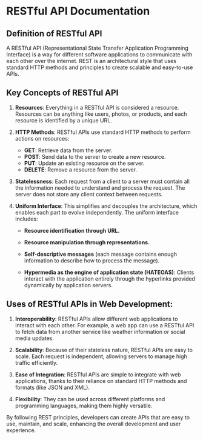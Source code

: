 # RESTful API Documentation

## Definition of RESTful API
A RESTful API (Representational State Transfer Application Programming Interface) is a way for different software applications to communicate with each other over the internet. REST is an architectural style that uses standard HTTP methods and principles to create scalable and easy-to-use APIs.

## Key Concepts of RESTful API
1. **Resources**: Everything in a RESTful API is considered a resource. Resources can be anything like users, photos, or products, and each resource is identified by a unique URL.

2. **HTTP Methods**: RESTful APIs use standard HTTP methods to perform actions on resources:

    - **GET**: Retrieve data from the server.
    - **POST**: Send data to the server to create a new resource.
    - **PUT**: Update an existing resource on the server.
    - **DELETE**: Remove a resource from the server.

3. **Statelessness**: Each request from a client to a server must contain all the information needed to understand and process the request. The server does not store any client context between requests.

4. **Uniform Interface**: This simplifies and decouples the architecture, which enables each part to evolve independently. The uniform interface includes:

    - **Resource identification through URL.**

    - **Resource manipulation through representations.**

    - **Self-descriptive messages** (each message contains enough information to describe how to process the message).

    - **Hypermedia as the engine of application state (HATEOAS)**: Clients interact with the application entirely through the hyperlinks provided dynamically by application servers.

## Uses of RESTful APIs in Web Development:
1. **Interoperability**: RESTful APIs allow different web applications to interact with each other. For example, a web app can use a RESTful API to fetch data from another service like weather information or social media updates.

2. **Scalability**: Because of their stateless nature, RESTful APIs are easy to scale. Each request is independent, allowing servers to manage high traffic efficiently.

3. **Ease of Integration**: RESTful APIs are simple to integrate with web applications, thanks to their reliance on standard HTTP methods and formats (like JSON and XML).

4. **Flexibility**: They can be used across different platforms and programming languages, making them highly versatile.

By following REST principles, developers can create APIs that are easy to use, maintain, and scale, enhancing the overall development and user experience.